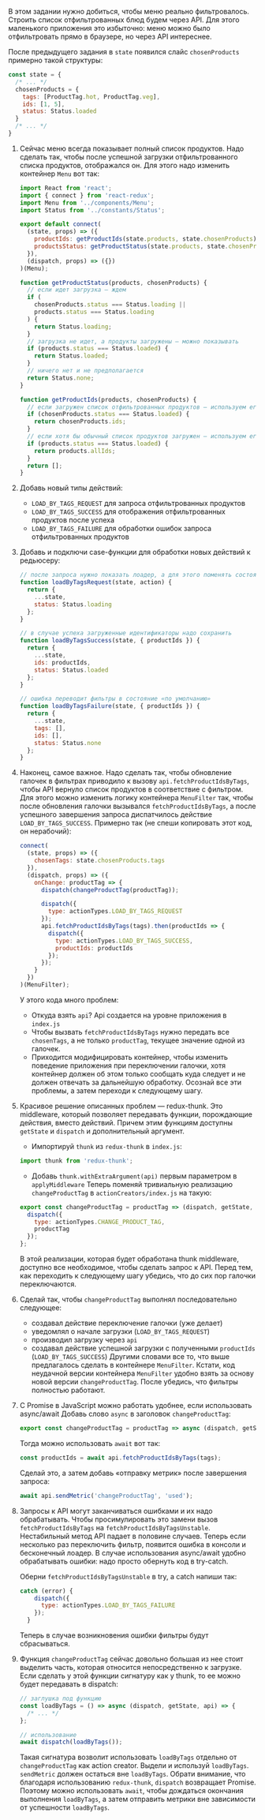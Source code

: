 В этом задании нужно добиться, чтобы меню реально фильтровалось. Строить список отфильтрованных блюд будем через API.
Для этого маленького приложения это избыточно: меню можно было отфильтровать прямо в браузере, но через API интереснее.

После предыдущего задания в `state` появился слайс `chosenProducts` примерно такой структуры:
```js
const state = {
  /* ... */
  chosenProducts = {
    tags: [ProductTag.hot, ProductTag.veg],
    ids: [1, 5],
    status: Status.loaded
  }
  /* ... */
}
```

1. Сейчас меню всегда показывает полный список продуктов. Надо сделать так,
чтобы после успешной загрузки отфильтрованного списка продуктов, отображался он.
Для этого надо изменить контейнер `Menu` вот так:
    ```js
    import React from 'react';
    import { connect } from 'react-redux';
    import Menu from '../components/Menu';
    import Status from '../constants/Status';
    
    export default connect(
      (state, props) => ({
        productIds: getProductIds(state.products, state.chosenProducts),
        productsStatus: getProductStatus(state.products, state.chosenProducts)
      }),
      (dispatch, props) => ({})
    )(Menu);
    
    function getProductStatus(products, chosenProducts) {
      // если идет загрузка — ждем
      if (
        chosenProducts.status === Status.loading ||
        products.status === Status.loading
      ) {
        return Status.loading;
      }
      // загрузка не идет, а продукты загружены — можно показывать
      if (products.status === Status.loaded) {
        return Status.loaded;
      }
      // ничего нет и не предполагается
      return Status.none;
    }
    
    function getProductIds(products, chosenProducts) {
      // если загружен список отфильтрованных продуктов — используем его
      if (chosenProducts.status === Status.loaded) {
        return chosenProducts.ids;
      }
      // если хотя бы обычный список продуктов загружен — используем его
      if (products.status === Status.loaded) {
        return products.allIds;
      }
      return [];
    }
    ```

2. Добавь новый типы действий:
      - `LOAD_BY_TAGS_REQUEST` для запроса отфильтрованных продуктов
      - `LOAD_BY_TAGS_SUCCESS` для отображения отфильтрованных продуктов после успеха
      - `LOAD_BY_TAGS_FAILURE` для обработки ошибок запроса отфильтрованных продуктов
    
3. Добавь и подключи case-функции для обработки новых действий к редьюсеру:
    ```js
    // после запроса нужно показать лоадер, а для этого поменять состояние
    function loadByTagsRequest(state, action) {
      return {
        ...state,
        status: Status.loading
      };
    }
    
    // в случае успеха загруженные идентификаторы надо сохранить
    function loadByTagsSuccess(state, { productIds }) {
      return {
        ...state,
        ids: productIds,
        status: Status.loaded
      };
    }
    
    // ошибка переводит фильтры в состояние «по умолчанию»
    function loadByTagsFailure(state, { productIds }) {
      return {
        ...state,
        tags: [],
        ids: [],
        status: Status.none
      };
    }
    ```

4. Наконец, самое важное. Надо сделать так, чтобы обновление галочек в фильтрах
приводило к вызову `api.fetchProductIdsByTags`, чтобы API вернуло список продуктов в соответствие с фильтром.
Для этого можно изменить логику контейнера `MenuFilter` так, чтобы после обновления галочки
вызывался `fetchProductIdsByTags`, а после успешного завершения запроса диспатчилось действие `LOAD_BY_TAGS_SUCCESS`.
Примерно так (не спеши копировать этот код, он нерабочий):
    ```js
    connect(
      (state, props) => ({
        chosenTags: state.chosenProducts.tags
      }),
      (dispatch, props) => ({
        onChange: productTag => {
          dispatch(changeProductTag(productTag));
    
          dispatch({
            type: actionTypes.LOAD_BY_TAGS_REQUEST
          });
          api.fetchProductIdsByTags(tags).then(productIds => {
            dispatch({
              type: actionTypes.LOAD_BY_TAGS_SUCCESS,
              productIds: productIds
            });
          });
        }
      })
    )(MenuFilter);
    ```
    У этого кода много проблем:
      - Откуда взять `api`? Api создается на уровне приложения в `index.js`
      - Чтобы вызвать `fetchProductIdsByTags` нужно передать все `chosenTags`,
      а не только `productTag`, текущее значение одной из галочек.
      - Приходится модифицировать контейнер, чтобы изменить поведение приложения при переключении галочки,
      хотя контейнер должен об этом только сообщать куда следует и не должен отвечать за дальнейшую обработку.
    Осознай все эти проблемы, а затем переходи к следующему шагу.

5. Красивое решение описанных проблем — redux-thunk.
Это middleware, который позволяет передавать функции, порождающие действия, вместо действий.
Причем этим функциям доступны `getState` и `dispatch` и дополнительный аргумент.
      - Импортируй `thunk` из `redux-thunk` в `index.js`:
      ```js
      import thunk from 'redux-thunk';
      ```
      - Добавь `thunk.withExtraArgument(api)` первым параметром в `applyMiddleware`
    Теперь поменяй тривиальную реализацию `changeProductTag` в `actionCreators/index.js` на такую:
    ```js
    export const changeProductTag = productTag => (dispatch, getState, api) => {
      dispatch({
        type: actionTypes.CHANGE_PRODUCT_TAG,
        productTag
      });
    };
    ```
    В этой реализации, которая будет обработана thunk middleware, доступно все необходимое, чтобы сделать запрос к API.
    Перед тем, как переходить к следующему шагу убедись, что до сих пор галочки переключаются.

6. Сделай так, чтобы `changeProductTag` выполнял последовательно следующее:
      - создавал действие переключение галочки (уже делает)
      - уведомлял о начале загрузки (`LOAD_BY_TAGS_REQUEST`)
      - производил загрузку через `api`
      - создавал действие успешной загрузки с полученными `productIds` (`LOAD_BY_TAGS_SUCCESS`)
    Другими словами все то, что выше предлагалось сделать в контейнере `MenuFilter`.
    Кстати, код неудачной версии контейнера `MenuFilter` удобно взять за основу новой версии `changeProductTag`.
    После убедись, что фильтры полностью работают.

7. С Promise в JavaScript можно работать удобнее, если использовать async/await
Добавь слово `async`  в заголовок `changeProductTag`:
    ```js
    export const changeProductTag = productTag => async (dispatch, getState, api) => { /* ... * / }
    ```
    Тогда можно использовать `await` вот так:
    ```js
    const productIds = await api.fetchProductIdsByTags(tags);
    ```
    Сделай это, а затем добавь «отправку метрик» после завершения запроса:
    ```js
    await api.sendMetric('changeProductTag', 'used');
    ```

8. Запросы к API могут заканчиваться ошибками и их надо обрабатывать.
Чтобы просимулировать это замени вызов `fetchProductIdsByTags` на `fetchProductIdsByTagsUnstable`.
Нестабильный метод API падает в половине случаев.
Теперь если несколько раз переключить фильтр, появится ошибка в консоли и бесконечный лоадер.
В случае использования async/await удобно обрабатывать ошибки: надо просто обернуть код в try-catch.
    
    Оберни `fetchProductIdsByTagsUnstable` в try, а catch напиши так:
    ```js
    catch (error) {
        dispatch({
          type: actionTypes.LOAD_BY_TAGS_FAILURE
        });
      }
    ```
    Теперь в случае возникновения ошибки фильтры будут сбрасываться.

9. Функция `changeProductTag` сейчас довольно большая из нее стоит выделить часть,
которая относится непосредственно к загрузке.
Если сделать у этой функции сигнатуру как у thunk, то ее можно будет передавать в dispatch:
    ```js
    // заглушка под функцию
    const loadByTags = () => async (dispatch, getState, api) => {
      /* ... */
    };
    
    // использование
    await dispatch(loadByTags());
    ```
    Такая сигнатура возволит использовать `loadByTags` отдельно от `changeProductTag` как action creator.
    Выдели и используй `loadByTags`. `sendMetric` должен остаться вне `loadByTags`.
    Обрати внимание, что благодаря использованию `redux-thunk`, `dispatch` возвращает Promise.
    Поэтому можно использовать `await`, чтобы дождаться окончания выполнения `loadByTags`,
    а затем отправить метрики вне зависимости от успешности `loadByTags`.
